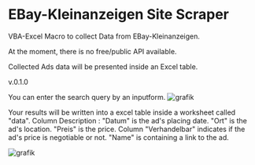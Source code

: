 # EBay-Kleinanzeigen Site Scraper


VBA-Excel Macro to collect Data from EBay-Kleinanzeigen.

At the moment, there is no free/public API available.

Collected Ads data will be presented inside an Excel table.



v.0.1.0

You can enter the search query by an inputform.
![grafik](https://user-images.githubusercontent.com/51000524/173420075-a62c3883-e84e-47a0-960b-bf9062cd7bd9.png)


Your results will be written into a excel table inside a worksheet called "data".
Column Description :
"Datum" is the ad's placing date.
"Ort" is the ad's location.
"Preis" is the price.
Column "Verhandelbar" indicates if the ad's price is negotiable or not.
"Name" is containing a link to the ad.

![grafik](https://user-images.githubusercontent.com/51000524/173420460-8cb2e0a3-a16d-4971-872e-4f589de10cad.png)

